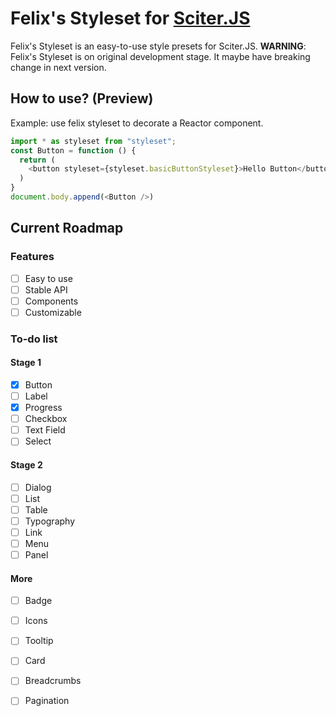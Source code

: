 # Felix's Styleset for [Sciter.JS](https://gitlab.com/sciter-engine/sciter-js-sdk)

Felix's Styleset is an easy-to-use style presets for Sciter.JS. 
**WARNING**: Felix's Styleset is on original development stage. It maybe have breaking change in next version.

## How to use? (Preview)

Example: use felix styleset to decorate a Reactor component.

```javascript
import * as styleset from "styleset";
const Button = function () {
  return (
    <button styleset={styleset.basicButtonStyleset}>Hello Button</button>
  )
}
document.body.append(<Button />)
```

## Current Roadmap

### Features

 - [ ] Easy to use
 - [ ] Stable API
 - [ ] Components
 - [ ] Customizable

### To-do list

#### Stage 1

 - [x] Button
 - [ ] Label
 - [x] Progress
 - [ ] Checkbox
 - [ ] Text Field
 - [ ] Select

#### Stage 2

 - [ ] Dialog
 - [ ] List
 - [ ] Table
 - [ ] Typography
 - [ ] Link
 - [ ] Menu
 - [ ] Panel

#### More

 - [ ] Badge
 - [ ] Icons
 - [ ] Tooltip
 - [ ] Card
 - [ ] Breadcrumbs 
 - [ ] Pagination
 

